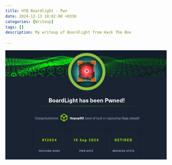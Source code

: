 ```yaml
---
title: HTB Boardlight - Pwn
date: 2024-12-13 18:02:00 +0330
categories: [Writeup]
tags: []
description: My writeup of Boardlight from Hack The Box

---
```


![](assets/img/boardlight_congrats.png)